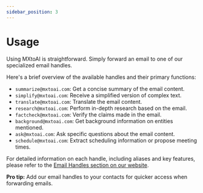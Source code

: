 ```yaml
---
sidebar_position: 3
---
```


# Usage

Using MXtoAI is straightforward. Simply forward an email to one of our specialized email handles.

Here's a brief overview of the available handles and their primary functions:

*   `summarize@mxtoai.com`: Get a concise summary of the email content.
*   `simplify@mxtoai.com`: Receive a simplified version of complex text.
*   `translate@mxtoai.com`: Translate the email content.
*   `research@mxtoai.com`: Perform in-depth research based on the email.
*   `factcheck@mxtoai.com`: Verify the claims made in the email.
*   `background@mxtoai.com`: Get background information on entities mentioned.
*   `ask@mxtoai.com`: Ask specific questions about the email content.
*   `schedule@mxtoai.com`: Extract scheduling information or propose meeting times.

For detailed information on each handle, including aliases and key features, please refer to the [Email Handles section on our website](https://www.mxtoai.com/#ai-email-handles).

**Pro tip:** Add our email handles to your contacts for quicker access when forwarding emails. 